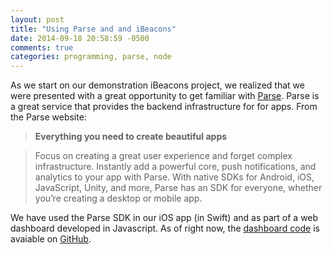 ```yaml
---
layout: post
title: "Using Parse and and iBeacons"
date: 2014-09-18 20:58:59 -0500
comments: true
categories: programming, parse, node
---
```


As we start on our demonstration iBeacons project, we realized that we were presented with a great opportunity to get familiar with [Parse](https://parse.com "Parse"). Parse is a great service that provides the backend infrastructure for for apps. From the Parse website:


>**Everything you need to create beautiful apps**

>Focus on creating a great user experience and forget complex infrastructure. Instantly add a powerful core, push notifications, and analytics to your app with Parse. With native SDKs for Android, iOS, JavaScript, Unity, and more, Parse has an SDK for everyone, whether you’re creating a desktop or mobile app.

We have used the Parse SDK in our iOS app (in Swift) and as part of a web dashboard developed in Javascript. As of right now, the [dashboard code](https://github.com/appcensus/ibeacon-dashboard "appcensus/ibeacon-dashboard · GitHub") is avaiable on [GitHub](https://github.com/ "GitHub · Build software better, together.").



